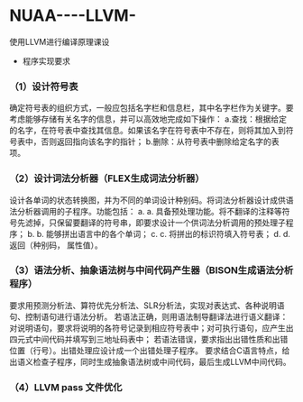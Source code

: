 # NUAA----LLVM-
使用LLVM进行编译原理课设
* 程序实现要求
### （1）设计符号表
确定符号表的组织方式，一般应包括名字栏和信息栏，其中名字栏作为关键字。要考虑能够存储有关名字的信息，并可以高效地完成如下操作：
a.查找：根据给定的名字，在符号表中查找其信息。如果该名字在符号表中不存在，则将其加入到符号表中，否则返回指向该名字的指针；
b.删除：从符号表中删除给定名字的表项。
### （2）设计词法分析器（FLEX生成词法分析器）
设计各单词的状态转换图，并为不同的单词设计种别码。将词法分析器设计成供语法分析器调用的子程序。功能包括：
a.	a.  具备预处理功能。将不翻译的注释等符号先滤掉，只保留要翻译的符号串，即要求设计一个供词法分析调用的预处理子程序；
b.	b.  能够拼出语言中的各个单词；
c.	c.  将拼出的标识符填入符号表；
d.	d.  返回（种别码， 属性值）。
### （3）语法分析、抽象语法树与中间代码产生器（BISON生成语法分析程序）
要求用预测分析法、算符优先分析法、SLR分析法，实现对表达式、各种说明语句、控制语句进行语法分析。
若语法正确，则用语法制导翻译法进行语义翻译：对说明语句，要求将说明的各符号记录到相应符号表中；对可执行语句，应产生出四元式中间代码并填写到三地址码表中；
若语法错误，要求指出出错性质和出错位置（行号）。出错处理应设计成一个出错处理子程序。
要求结合C语言特点，给出语义检查子程序，同时生成抽象语法树或中间代码，最后生成LLVM中间代码。
### （4）LLVM pass 文件优化


